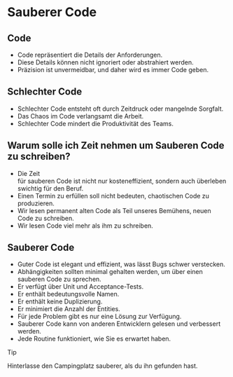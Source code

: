 # Sauberer Code
## Code 
- Code repräsentiert die Details der Anforderungen. 
- Diese Details können nicht ignoriert oder abstrahiert werden. 
- Präzision ist unvermeidbar, und daher wird es immer Code geben. 

## Schlechter Code
- Schlechter Code entsteht oft durch Zeitdruck oder mangelnde Sorgfalt. 
- Das Chaos im Code verlangsamt die Arbeit. 
- Schlechter Code mindert die Produktivität des Teams. 

## Warum solle ich Zeit nehmen um Sauberen Code zu schreiben?
- Die Zeit für sauberen Code ist nicht nur kosteneffizient, sondern auch überlebenswichtig für den Beruf. 
- Einen Termin zu erfüllen soll nicht bedeuten, chaotischen Code zu produzieren. 
- Wir lesen permanent alten Code als Teil unseres Bemühens, neuen Code zu schreiben.  
- Wir lesen Code viel mehr als ihm zu schreiben. 

## Sauberer Code
- Guter Code ist elegant und effizient, was lässt Bugs schwer verstecken. 
- Abhängigkeiten sollten minimal gehalten werden, um über einen sauberen Code zu sprechen. 
- Er verfügt über Unit und Acceptance-Tests. 
- Er enthält bedeutungsvolle Namen. 
- Er enthält keine Duplizierung. 
- Er minimiert die Anzahl der Entities. 
- Für jede Problem gibt es nur eine Lösung zur Verfügung. 
- Sauberer Code kann von anderen Entwicklern gelesen und verbessert werden. 
- Jede Routine funktioniert, wie Sie es erwartet haben. 

>[!tip]
> Hinterlasse den Campingplatz sauberer, als du ihn gefunden hast.